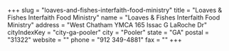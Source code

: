 +++
slug = "loaves-and-fishes-interfaith-food-ministry"
title = "Loaves & Fishes Interfaith Food Ministry"
name = "Loaves & Fishes Interfaith Food Ministry"
address = "West Chatham YMCA 165 Issac G LaRoche Dr"
cityIndexKey = "city-ga-pooler"
city = "Pooler"
state = "GA"
postal = "31322"
website = ""
phone = "912 349-4881"
fax = ""
+++

